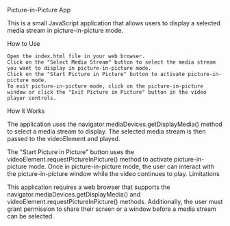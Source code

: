 Picture-in-Picture App

This is a small JavaScript application that allows users to display a selected media stream in picture-in-picture mode.


How to Use

    Open the index.html file in your web browser.
    Click on the "Select Media Stream" button to select the media stream you want to display in picture-in-picture mode.
    Click on the "Start Picture in Picture" button to activate picture-in-picture mode.
    To exit picture-in-picture mode, click on the picture-in-picture window or click the "Exit Picture in Picture" button in the video player controls.

How it Works

The application uses the navigator.mediaDevices.getDisplayMedia() method to select a media stream to display. The selected media stream is then passed to the videoElement and played.

The "Start Picture in Picture" button uses the videoElement.requestPictureInPicture() method to activate picture-in-picture mode. Once in picture-in-picture mode, the user can interact with the picture-in-picture window while the video continues to play.
Limitations

This application requires a web browser that supports the navigator.mediaDevices.getDisplayMedia() and videoElement.requestPictureInPicture() methods. Additionally, the user must grant permission to share their screen or a window before a media stream can be selected.
